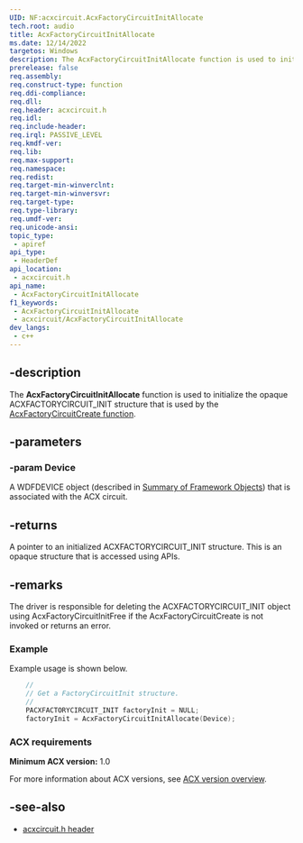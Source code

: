 ```yaml
---
UID: NF:acxcircuit.AcxFactoryCircuitInitAllocate
tech.root: audio
title: AcxFactoryCircuitInitAllocate
ms.date: 12/14/2022
targetos: Windows
description: The AcxFactoryCircuitInitAllocate function is used to initialize the opaque ACXFACTORYCIRCUIT_INIT structure that is used by the AcxFactoryCircuitCreate function.
prerelease: false
req.assembly: 
req.construct-type: function
req.ddi-compliance: 
req.dll: 
req.header: acxcircuit.h
req.idl: 
req.include-header: 
req.irql: PASSIVE_LEVEL
req.kmdf-ver: 
req.lib: 
req.max-support: 
req.namespace: 
req.redist: 
req.target-min-winverclnt: 
req.target-min-winversvr: 
req.target-type: 
req.type-library: 
req.umdf-ver: 
req.unicode-ansi: 
topic_type:
 - apiref
api_type:
 - HeaderDef
api_location:
 - acxcircuit.h
api_name:
 - AcxFactoryCircuitInitAllocate
f1_keywords:
 - AcxFactoryCircuitInitAllocate
 - acxcircuit/AcxFactoryCircuitInitAllocate
dev_langs:
 - c++
---
```


## -description

The **AcxFactoryCircuitInitAllocate** function is used to initialize the opaque ACXFACTORYCIRCUIT_INIT structure that is used by the [AcxFactoryCircuitCreate function](nf-acxcircuit-acxfactorycircuitcreate.md).

## -parameters

### -param Device

A WDFDEVICE object (described in  [Summary of Framework Objects](/windows-hardware/drivers/wdf/summary-of-framework-objects)) that is associated with the ACX circuit.

## -returns

A pointer to an initialized ACXFACTORYCIRCUIT_INIT structure. This is an opaque structure that is accessed using APIs.

## -remarks

The driver is responsible for deleting the ACXFACTORYCIRCUIT_INIT object using AcxFactoryCircuitInitFree if the AcxFactoryCircuitCreate is not invoked or returns an error.

### Example

Example usage is shown below.

```cpp
    //
    // Get a FactoryCircuitInit structure.
    //
    PACXFACTORYCIRCUIT_INIT factoryInit = NULL;
    factoryInit = AcxFactoryCircuitInitAllocate(Device);

```

### ACX requirements

**Minimum ACX version:** 1.0

For more information about ACX versions, see [ACX version overview](/windows-hardware/drivers/audio/acx-version-overview).

## -see-also

- [acxcircuit.h header](index.md)
